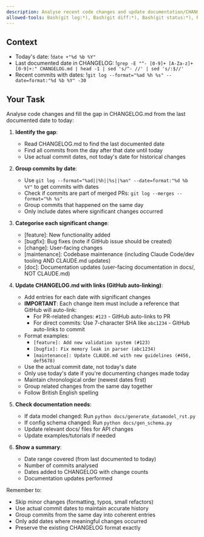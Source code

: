 ```yaml
---
description: Analyse recent code changes and update documentation/CHANGELOG as needed
allowed-tools: Bash(git log:*), Bash(git diff:*), Bash(git status:*), Read, Write, Edit, Glob, Grep
---
```


## Context
- Today's date: !`date +"%d %b %Y"`
- Last documented date in CHANGELOG: !`grep -E "^- [0-9]+ [A-Za-z]+ [0-9]+:" CHANGELOG.md | head -1 | sed 's/^- //' | sed 's/:$//'`
- Recent commits with dates: !`git log --format="%ad %h %s" --date=format:"%d %b %Y" -30`

## Your Task

Analyse code changes and fill the gap in CHANGELOG.md from the last documented date to today:

1. **Identify the gap**:
   - Read CHANGELOG.md to find the last documented date
   - Find all commits from the day after that date until today
   - Use actual commit dates, not today's date for historical changes

2. **Group commits by date**:
   - Use `git log --format="%ad||%h||%s||%an" --date=format:"%d %b %Y"` to get commits with dates
   - Check if commits are part of merged PRs: `git log --merges --format="%h %s"`
   - Group commits that happened on the same day
   - Only include dates where significant changes occurred

3. **Categorise each significant change**:
   - [feature]: New functionality added
   - [bugfix]: Bug fixes (note if GitHub issue should be created)
   - [change]: User-facing changes
   - [maintenance]: Codebase maintenance (including Claude Code/dev tooling AND CLAUDE.md updates)
   - [doc]: Documentation updates (user-facing documentation in docs/, NOT CLAUDE.md)

4. **Update CHANGELOG.md with links (GitHub auto-linking)**:
   - Add entries for each date with significant changes
   - **IMPORTANT**: Each change item must include a reference that GitHub will auto-link:
     - For PR-related changes: `#123` - GitHub auto-links to PR
     - For direct commits: Use 7-character SHA like `abc1234` - GitHub auto-links to commit
   - Format examples:
     - `[feature]: Add new validation system (#123)`
     - `[bugfix]: Fix memory leak in parser (abc1234)`
     - `[maintenance]: Update CLAUDE.md with new guidelines (#456, def5678)`
   - Use the actual commit date, not today's date
   - Only use today's date if you're documenting changes made today
   - Maintain chronological order (newest dates first)
   - Group related changes from the same day together
   - Follow British English spelling

5. **Check documentation needs**:
   - If data model changed: Run `python docs/generate_datamodel_rst.py`
   - If config schema changed: Run `python docs/gen_schema.py`
   - Update relevant docs/ files for API changes
   - Update examples/tutorials if needed

6. **Show a summary**:
   - Date range covered (from last documented to today)
   - Number of commits analysed
   - Dates added to CHANGELOG with change counts
   - Documentation updates performed

Remember to:
- Skip minor changes (formatting, typos, small refactors)
- Use actual commit dates to maintain accurate history
- Group commits from the same day into coherent entries
- Only add dates where meaningful changes occurred
- Preserve the existing CHANGELOG format exactly